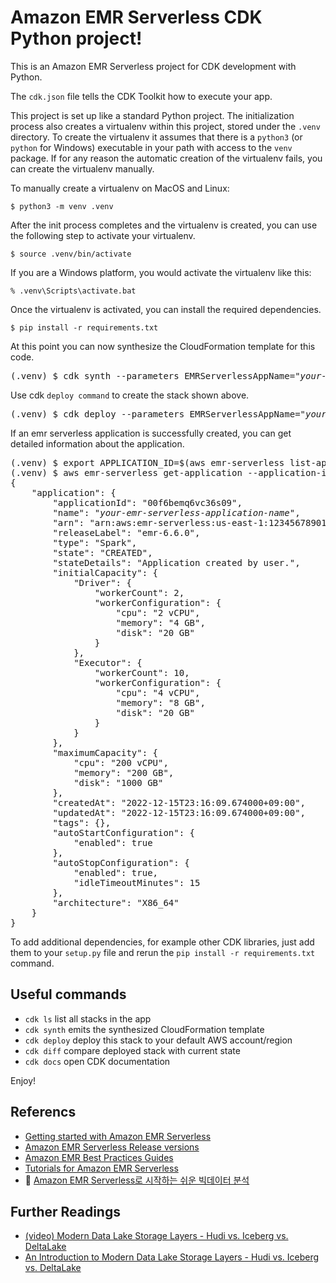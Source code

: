 
# Amazon EMR Serverless CDK Python project!

This is an Amazon EMR Serverless project for CDK development with Python.

The `cdk.json` file tells the CDK Toolkit how to execute your app.

This project is set up like a standard Python project.  The initialization
process also creates a virtualenv within this project, stored under the `.venv`
directory.  To create the virtualenv it assumes that there is a `python3`
(or `python` for Windows) executable in your path with access to the `venv`
package. If for any reason the automatic creation of the virtualenv fails,
you can create the virtualenv manually.

To manually create a virtualenv on MacOS and Linux:

```
$ python3 -m venv .venv
```

After the init process completes and the virtualenv is created, you can use the following
step to activate your virtualenv.

```
$ source .venv/bin/activate
```

If you are a Windows platform, you would activate the virtualenv like this:

```
% .venv\Scripts\activate.bat
```

Once the virtualenv is activated, you can install the required dependencies.

```
$ pip install -r requirements.txt
```

At this point you can now synthesize the CloudFormation template for this code.

<pre>
(.venv) $ cdk synth --parameters EMRServerlessAppName="<i>your-emr-serverless-application-name</i>"
</pre>

Use cdk `deploy command` to create the stack shown above.

<pre>
(.venv) $ cdk deploy --parameters EMRServerlessAppName="<i>your-emr-serverless-application-name</i>"
</pre>

If an emr serverless application is successfully created, you can get detailed information about the application.

<pre>
(.venv) $ export APPLICATION_ID=$(aws emr-serverless list-applications | jq -r '.applications[] | select(.name=="<i>your-emr-serverless-application-name</i>") | .id')
(.venv) $ aws emr-serverless get-application --application-id $APPLICATION_ID
{
    "application": {
        "applicationId": "00f6bemq6vc36s09",
        "name": "<i>your-emr-serverless-application-name</i>",
        "arn": "arn:aws:emr-serverless:us-east-1:123456789012:/applications/00f6bemq6vc36s09",
        "releaseLabel": "emr-6.6.0",
        "type": "Spark",
        "state": "CREATED",
        "stateDetails": "Application created by user.",
        "initialCapacity": {
            "Driver": {
                "workerCount": 2,
                "workerConfiguration": {
                    "cpu": "2 vCPU",
                    "memory": "4 GB",
                    "disk": "20 GB"
                }
            },
            "Executor": {
                "workerCount": 10,
                "workerConfiguration": {
                    "cpu": "4 vCPU",
                    "memory": "8 GB",
                    "disk": "20 GB"
                }
            }
        },
        "maximumCapacity": {
            "cpu": "200 vCPU",
            "memory": "200 GB",
            "disk": "1000 GB"
        },
        "createdAt": "2022-12-15T23:16:09.674000+09:00",
        "updatedAt": "2022-12-15T23:16:09.674000+09:00",
        "tags": {},
        "autoStartConfiguration": {
            "enabled": true
        },
        "autoStopConfiguration": {
            "enabled": true,
            "idleTimeoutMinutes": 15
        },
        "architecture": "X86_64"
    }
}
</pre>

To add additional dependencies, for example other CDK libraries, just add
them to your `setup.py` file and rerun the `pip install -r requirements.txt`
command.

## Useful commands

 * `cdk ls`          list all stacks in the app
 * `cdk synth`       emits the synthesized CloudFormation template
 * `cdk deploy`      deploy this stack to your default AWS account/region
 * `cdk diff`        compare deployed stack with current state
 * `cdk docs`        open CDK documentation

Enjoy!

## Referencs

 * [Getting started with Amazon EMR Serverless](https://docs.aws.amazon.com/emr/latest/EMR-Serverless-UserGuide/getting-started.html)
 * [Amazon EMR Serverless Release versions](https://docs.aws.amazon.com/emr/latest/EMR-Serverless-UserGuide/release-versions.html)
 * [Amazon EMR Best Practices Guides](https://aws.github.io/aws-emr-best-practices/)
 * [Tutorials for Amazon EMR Serverless](https://docs.aws.amazon.com/emr/latest/EMR-Serverless-UserGuide/tutorials.html)
 * :movie_camera: [Amazon EMR Serverless로 시작하는 쉬운 빅데이터 분석](https://youtu.be/TZHnLhCqdNg)

## Further Readings

 * [(video) Modern Data Lake Storage Layers - Hudi vs. Iceberg vs. DeltaLake](https://youtu.be/fryfx0Zg7KA)
 * [An Introduction to Modern Data Lake Storage Layers - Hudi vs. Iceberg vs. DeltaLake](https://dacort.dev/posts/modern-data-lake-storage-layers/)
